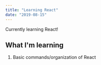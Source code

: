 ```yaml
---
title: "Learning React"
date: "2019-08-15"
---
```


Currently learning React!

## What I'm learning

1. Basic commands/organization of React
